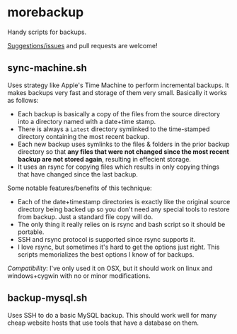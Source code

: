 morebackup
===========
Handy scripts for backups.

[Suggestions/issues](https://github.com/activescott/morebackup/issues) and pull requests are welcome!

sync-machine.sh
-----------
Uses strategy like Apple's Time Machine to perform incremental backups. It makes backups very fast and storage of them very small. Basically it works as follows:
* Each backup is basically a copy of the files from the source directory into a directory named with a date+time stamp.
* There is always a `Latest` directory symlinked to the time-stamped directory containing the most recent backup.
* Each new backup uses symlinks to the files & folders in the prior backup directory so that **any files that were not changed since the most recent backup are not stored again**, resulting in effecient storage.
* It uses an rsync for copying files which results in only copying things that have changed since the last backup.

Some notable features/benefits of this technique: 
- Each of the date+timestamp directories is exactly like the original source directory being backed up so you don't need any special tools to restore from backup. Just a standard file copy will do.
- The only thing it really relies on is rsync and bash script so it should be portable.
- SSH and rsync protocol is supported since rsync supports it.
- I love rsync, but sometimes it's hard to get the options just right. This scripts memorializes the best options I know of for backups.

*Compatibility*: I've only used it on OSX, but it should work on linux and windows+cygwin with no or minor modifications. 

backup-mysql.sh
-----------
Uses SSH to do a basic MySQL backup. This should work well for many cheap website hosts that use tools that have a database on them.
